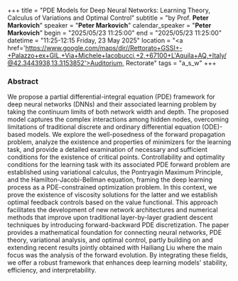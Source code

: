 +++
title = "PDE Models for Deep Neural Networks: Learning Theory, Calculus of Variations and Optimal Control"
subtitle = "by Prof. **Peter Markovich**"
speaker = "**Peter Markovich**"
calendar_speaker = "<strong>Peter Markovich</strong>"
begin = "2025/05/23  11:25:00"
end = "2025/05/23  11:25:00"
datetime = "11:25-12:15 Friday, 23 May 2025"
location = "<a href='https://www.google.com/maps/dir//Rettorato+GSSI+-+Palazzo+ex+GIL,+Via+Michele+Iacobucci,+2,+67100+L'Aquila+AQ,+Italy/@42.3443938,13.3153852'>Auditorium, Rectorate</a>"
tags = "a_s_w"
+++

### Abstract
We propose a partial differential-integral equation (PDE) framework for deep neural networks (DNNs) and their associated learning problem by taking the continuum limits of both network width and depth. The proposed model captures the complex interactions among hidden nodes, overcoming limitations of traditional discrete and ordinary differential equation (ODE)-based models. We explore the well-posedness of the forward propagation problem, analyze the existence and properties of minimizers for the learning task, and provide a detailed examination of necessary and sufficient conditions for the existence of critical points.
Controllability and optimality conditions for the learning task with its associated PDE forward problem are established using variational calculus, the Pontryagin Maximum Principle, and the Hamilton-Jacobi-Bellman equation, framing the deep learning process as a PDE-constrained optimization problem. In this context, we prove the existence of viscosity solutions for the latter and we establish optimal feedback controls based on the value functional. This approach facilitates the development of new network architectures and numerical methods that improve upon traditional layer-by-layer gradient descent techniques by introducing forward-backward PDE discretization.
The paper provides a mathematical foundation for connecting neural networks, PDE theory, variational analysis, and optimal control, partly building on and extending recent results jointly obtained with Hailiang Liu where the main focus was the analysis of the forward evolution. By integrating these fields, we offer a robust framework that enhances deep learning models' stability, efficiency, and interpretability.
